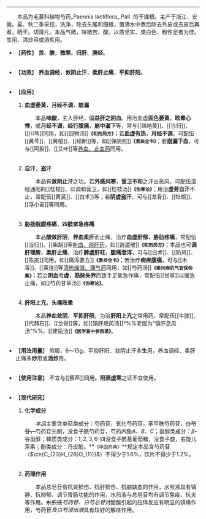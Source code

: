 ---
&emsp;&emsp;本品为毛茛科植物芍药_Paeonia lactiflora_ Pall. 的干燥根。主产于浙江、安徽。夏、秋二季采挖，洗净，除去头尾和细根，置沸水中煮后除去外皮或去皮后再煮，晒干。切薄片。本品气微，味微苦、酸。以质坚实、类白色、粉性足者为佳。生用、清炒用或酒炙用。

- 【**药性**】
	**苦**、**酸**，**微寒**。**归肝**、**脾经**。<br></br>

- 【**功效**】
	**养血调经**，**敛阴止汗**，**柔肝止痛**，**平抑肝阳**。<br></br>

- 【**应用**】
	1. **血虚萎黄**，**月经不调**，**崩漏**
		
		&emsp;&emsp;本品**味酸**，主入肝经，偏**益肝之阴血**。用治血虚**面色萎黄**，**眩晕心悸**，或**月经不调**，**经行腹痛**，**崩中漏下**等，常与[[熟地黄]]、[[当归]]、[[川芎]]同用，如[[四物汤]]**`《和剂局方》`**；若**血虚有热**，**月经不调**，可配伍[[黄芩]]、[[黄柏]]、[[续断]]等，如[[保阴煎]]**`《景岳全书》`**；若**崩漏下血**，可与[[阿胶]]、[[艾叶]]等<ins>养血、止血药</ins>同用。<br></br>
	
	2. **自汗**，**盗汗**
		
		&emsp;&emsp;本品有**敛阴止汗**之功。若**外感风寒**，**营卫不和**之汗出恶风，可配伍温经通阳的[[桂枝]]，以调和营卫，如[[桂枝汤]]**`《伤寒论》`**；用治**虚劳自汗**不止，常配伍[[黄芪]]、[[白术]]等；若**阴虚盗汗**，可与[[龙骨]]、[[牡蛎]]、[[浮小麦]]等同用。<br></br>
	
	3. **胁肋脘腹疼痛**，**四肢挛急疼痛**
		
		&emsp;&emsp;本品**酸敛肝阴**，**养血柔肝**而止痛，治疗**血虚肝郁**，**胁肋疼痛**，常配伍[[当归]]、[[柴胡]]等<ins>补血、疏肝药</ins>，如[[逍遥散]]**`《和剂局方》`**；本品也可**调肝理脾**，**柔肝止痛**，治疗**脾虚肝旺**，**腹痛泄泻**，可与[[白术]]、[[防风]]、[[陈皮]]同用，如[[痛泻要方]]**`《景岳全书》`**；若治疗**痢疾腹痛**，可与[[木香]]、[[黄连]]等<ins>清热燥湿、理气药</ins>同用，如[[芍药汤]]**`《素问病机气宜保命集》`**；若治**阴血亏虚**，**筋脉失养**而致手足挛急作痛，常配伍[[甘草]]以缓急止痛，如[[芍药甘草汤]]**`《伤寒论》`**。<br></br>
	
	4. **肝阳上亢**，**头痛眩晕**
		
		&emsp;&emsp;本品**养血敛阴**、**平抑肝阳**，为治**肝阳上亢**之常用药，常配伍[[牛膝]]、[[代赭石]]、[[龙骨]]等，如[[镇肝熄风汤]]<dfn>\*</dfn>%%老版为“镇肝息风汤”%%、[[建瓴汤]]**`《医学衷中参西录》`**。<br></br>

- 【**用法用量**】
	煎服，6～15g。平抑肝阳、敛阴止汗多**生**用，养血调经、柔肝止痛多**炒**用或**酒炒**用。<br></br>

- 【**使用注意**】
	不宜与[[藜芦]]同用。**阳衰虚寒**之证不宜使用。<br></br>

- 【**现代研究**】
	1. **化学成分**
		
		&emsp;&emsp;<dfn>本品</dfn>主要含单萜类成分：芍药苷，氧化芍药苷，苯甲酰芍药苷，~~白芍苷，~~芍药苷元酮，没食子酰芍药苷，芍药内酯$A$、$B$、$C$；甾醇类成分：$β$-谷甾醇；鞣质类成分：$1,2,3,6$-四没食子酰基葡萄糖，没食子酸，右旋儿茶素；酚类成分：丹皮酚。**`《中国药典》`**规定本品含芍药苷（$\ce{C_{23}H_{28}O_{11}}$）不得少于1.6%，饮片不得少于1.2%。<br></br>
	
	2. **药理作用**
		
		&emsp;&emsp;本品总皂苷有抗肾损伤、抗肝损伤、抗脑缺血的作用，水煎液具有镇静、抗抑郁、调节胃肠功能的作用，水煎液与总皂苷均有调节免疫、抗炎等作用。~~水煎液~~<dfn>芍药苷、白芍总苷</dfn>对醋酸引起的扭体反应有明显的镇痛作用，芍药苷<dfn>及白芍浸出液</dfn>具有较好的解痉作用。